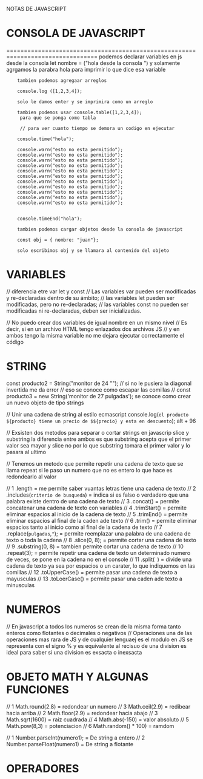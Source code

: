 NOTAS DE JAVASCRIPT 


   # CONSOLA DE JAVASCRIPT
================================================================================
podemos declarar variables en js desde la consola
        let nombre = ("hola desde la consola ") 
        y solamente agrgamos la parabra hola para imprimir lo que dice esa variable 

        tambien podemos agregaar arreglos 

        console.log ([1,2,3,4]); 

        solo le damos enter y se imprimira como un arreglo 
         
        tambien podemos usar console.table([1,2,3,4]); 
         para que se ponga como tabla

         // para ver cuanto tiempo se demora un codigo en ejecutar 

        console.time("hola");

        console.warn("esto no esta permitido");
        console.warn("esto no esta permitido");
        console.warn("esto no esta permitido");
        console.warn("esto no esta permitido");
        console.warn("esto no esta permitido");
        console.warn("esto no esta permitido");
        console.warn("esto no esta permitido");
        console.warn("esto no esta permitido");
        console.warn("esto no esta permitido");
        console.warn("esto no esta permitido");
        console.warn("esto no esta permitido");
 

        console.timeEnd("hola"); 

        tambien podemos cargar objetos desde la consola de javascript 

        const obj = { nombre: "juan"};

        solo escribimos obj y se llamara al contenido del objeto


   VARIABLES 
================================================================================
// diferencia etre var let y const
// Las variables var pueden ser modificadas y re-declaradas dentro de su ámbito;
// las variables let pueden ser modificadas, pero no re-declaradas;
// las variables const no pueden ser modificadas ni re-declaradas, deben ser inicializadas. 

// No puedo crear dos variables de igual nombre en un mismo nivel 
// Es decir, si en un archivo HTML tengo enlazados dos archivos JS
// y en ambos tengo la misma variable no me dejara ejecutar correctamente el código 



   STRING
================================================================================
const producto2 = String("monitor de 24 \"");
// si no le pusiera la diagonal invertida me da error 
// eso se conoce como escapar las comillas
// const producto3 = new String('monitor de 27 pulgadas');
   se conoce como crear un nuevo objeto de tipo strings

// Unir una cadena de string al estilo ecmascript
   console.log(`el producto ${producto} tiene un precio de $${precio} y esta en descuento`);  alt + 96

// Exsisten dos metodos para separar o cortar strings en javascrip 
   slice y substring la diferencia entre ambos es que substring acepta que el primer valor sea mayor y slice no 
   por lo que substring tomara el primer valor y lo pasara al ultimo 

// Tenemos un metodo que permite repetir una cadena de texto que se llama repeat
   si le paso un numero que no es entero lo que hace es redondearlo al valor

   <!-- =================ALGUNOS DE LOS METODOS PARA LOS STRING================= -->
   // 1 .length         = me permite saber vuantas letras tiene una cadena de texto
   // 2 .includes(`criterio de busqueda`) = indica si es falso o verdadero que una palabra existe dentro de una cadena de texto
   // 3 .concat()       = permite concatenar una cadena de texto con variables
   // 4 .trimStart()    = permite eliminar espacios al inicio de la cadena de texto
   // 5 .trimEnd()      = permite eliminar espacios al final de la caden ade texto
   // 6 .trim()         = permite eliminar espacios tanto al inicio como al final de la cadena de texto
   // 7 .replace(`pulgadas`,`"`);       = permite reemplazar una palabra de una cadena de texto o toda la cadena
   // 8 .slice(0, 8);   = permite cortar una cadena de texto
   // 9 .substring(0, 8)  = tambien permite cortar una cadena de texto
   // 10 .repeat(3);    = permite repetir una cadena de texto un determinado numero de veces, se pone en la cadena no en el console
   // 11 .split(` `)    = divide una cadena de texto ya sea por espacios o un carater, lo que indiquemos en las comillas
   // 12 .toUpperCase() = permite pasar una cadena de texto a mayusculas
   // 13 .toLoerCase()  = permite pasar una caden ade texto a minusculas


   NUMEROS
   ================================================================================
   // En javascript a todos los numeros se crean de la misma forma tanto enteros como flotantes o decimales
      o negativos
   // Operaciones una de las operaciones mas rara de JS y de cualquier lenguaej es el modulo 
      en JS se representa con el signo %   y es equivalente al recisuo de una division es ideal para saber si una division 
      es exsacta o inexsacta

   OBJETO MATH Y ALGUNAS FUNCIONES
   ================================
   // 1 Math.round(2.8)   = redondear un numero
   // 3 Math.ceil(2.9)    = redibear hacia arriba
   // 2 Math.floor(2.9)   = redondear hacia abajo
   // 3 Math.sqrt(1600)   = raiz cuadrada
   // 4 Math.abs(-150)    = valor absoluto
   // 5 Math.pow(8,3)     = potenciacion
   // 6 Math.random() * 100) = ramdom 
   
   <!-- =================PASAR DE STRING A NUMEROS================= -->
   // 1 Number.parseInt(numero1);    = De string a entero
   // 2 Number.parseFloat(numero1)  = De string a flotante 


   OPERADORES
   ================================================================================